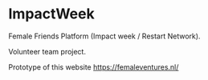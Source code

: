 # ImpactWeek
Female Friends Platform (Impact week / Restart Network).

Volunteer team project.

Prototype of this website https://femaleventures.nl/
